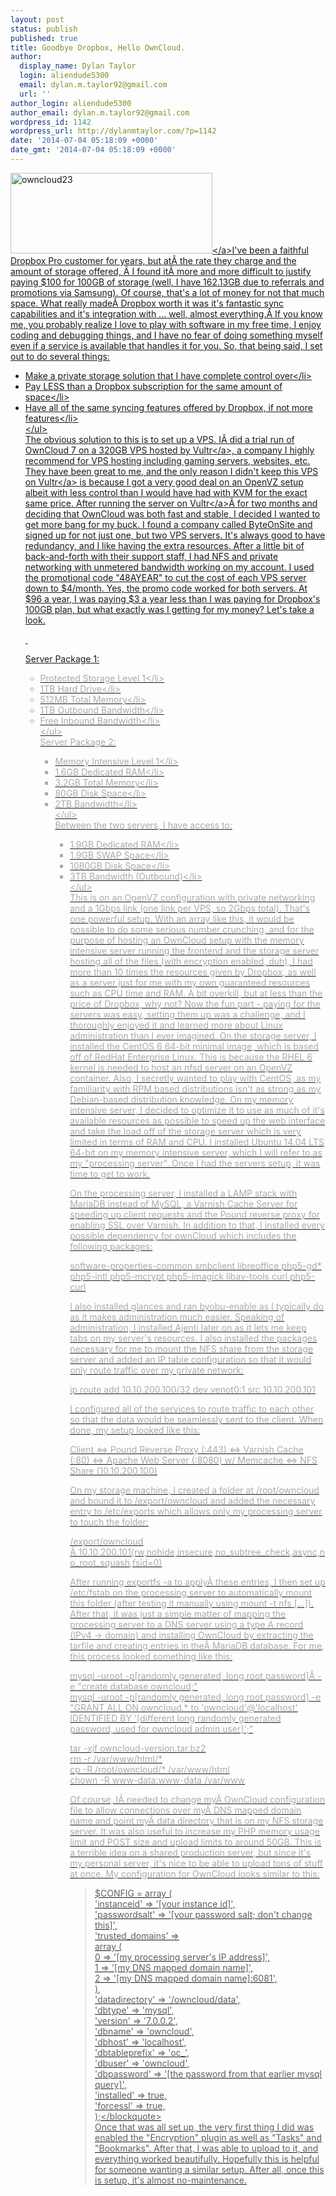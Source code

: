 ```yaml
---
layout: post
status: publish
published: true
title: Goodbye Dropbox, Hello OwnCloud.
author:
  display_name: Dylan Taylor
  login: aliendude5300
  email: dylan.m.taylor92@gmail.com
  url: ''
author_login: aliendude5300
author_email: dylan.m.taylor92@gmail.com
wordpress_id: 1142
wordpress_url: http://dylanmtaylor.com/?p=1142
date: '2014-07-04 05:18:09 +0000'
date_gmt: '2014-07-04 05:18:09 +0000'
---
```

<p><a href="http:&#47;&#47;dylanmtaylor.com&#47;?attachment_id=1143" rel="attachment wp-att-1143"><img class="alignleft  wp-image-1143" src="http:&#47;&#47;dylanmtaylor.com&#47;wp-content&#47;uploads&#47;2014&#47;07&#47;owncloud23.png" alt="owncloud23" width="323" height="129" &#47;><&#47;a>I've been a faithful Dropbox Pro customer for years, but at&Acirc;&nbsp;the rate they charge and the amount of storage offered, &Acirc;&nbsp;I found it&Acirc;&nbsp;more and more difficult to justify paying $100 for 100GB of storage (well, I have 162.13GB due to referrals and promotions via Samsung). Of course, that's a lot of money for not that much space. What really made&Acirc;&nbsp;Dropbox worth it was it's fantastic sync capabilities and it's integration with ... well, almost everything.&Acirc;&nbsp;If you know me, you probably realize I love to play with software in my free time, I enjoy coding and debugging things, and I have no fear of doing something myself even if a service is available that handles it for you. So, that being said, I set out to do several things:</p>
<ul>
<li>Make a private storage solution that I have complete control over<&#47;li>
<li>Pay LESS than a Dropbox subscription for the same amount of space<&#47;li>
<li>Have all of the same syncing features offered by Dropbox, if not more features<&#47;li><br />
<&#47;ul><br />
The obvious solution to this is to set up a VPS. I&Acirc;&nbsp;did a trial run of OwnCloud 7 on a 320GB VPS hosted by <a href="http:&#47;&#47;www.vultr.com&#47;?ref=6805270">Vultr<&#47;a>, a company I highly recommend for VPS hosting including gaming servers, websites, etc. They have been great to me, and the only reason I didn't keep this VPS on <a href="http:&#47;&#47;www.vultr.com&#47;?ref=6805270">Vultr<&#47;a> is because I got a very good deal on an OpenVZ setup albeit with less control than I would have had with KVM for the exact same price. After running the server on <a href="http:&#47;&#47;www.vultr.com&#47;?ref=6805270">Vultr<&#47;a>&Acirc;&nbsp;for two months and deciding that OwnCloud was both fast and stable, I decided I wanted to get more bang for my buck. I found a company called ByteOnSite and signed up for not just one, but two VPS servers. It's always good to have redundancy, and I like having the extra resources. After a little bit of back-and-forth with their support staff, I had NFS and private networking with unmetered bandwidth working on my account. I used the promotional code "48AYEAR" to cut the cost of each VPS server down to $4&#47;month. Yes, the promo code worked for both servers. At $96 a year, I was paying $3 a year less than I was paying for Dropbox's 100GB plan, but what exactly was I getting for my money? Let's take a look.</p>
<p>&nbsp;</p>
<p>Server Package 1:</p>
<ul style="color: #ffffff;">
<li style="color: #aaaaaa;">Protected Storage Level 1<&#47;li>
<li style="color: #aaaaaa;">1TB Hard Drive<&#47;li>
<li style="color: #aaaaaa;">512MB Total Memory<&#47;li>
<li style="color: #aaaaaa;">1TB Outbound Bandwidth<&#47;li>
<li style="color: #aaaaaa;">Free Inbound Bandwidth<&#47;li><br />
<&#47;ul><br />
Server Package 2:</p>
<ul style="color: #ffffff;">
<li style="color: #aaaaaa;">Memory Intensive Level 1<&#47;li>
<li style="color: #aaaaaa;">1.6GB Dedicated RAM<&#47;li>
<li style="color: #aaaaaa;">3.2GB Total Memory<&#47;li>
<li style="color: #aaaaaa;">80GB Disk Space<&#47;li>
<li style="color: #aaaaaa;">2TB Bandwidth<&#47;li><br />
<&#47;ul><br />
Between the two servers, I have access to:</p>
<ul style="color: #ffffff;">
<li style="color: #aaaaaa;">1.9GB Dedicated RAM<&#47;li>
<li style="color: #aaaaaa;">1.9GB SWAP Space<&#47;li>
<li style="color: #aaaaaa;">1080GB Disk Space<&#47;li>
<li style="color: #aaaaaa;">3TB Bandwidth (Outbound)<&#47;li><br />
<&#47;ul><br />
This is on an OpenVZ configuration with private networking and a 1Gbps link (one link per VPS, so 2Gbps total). That's one powerful setup. With an array like this, it would be possible to do some serious number crunching, and for the purpose of hosting an OwnCloud setup with the memory intensive server running the frontend and the storage server hosting all of the files (with encryption enabled, duh), I had more than 10 times the resources given by Dropbox, as well as a server just for me with my own guaranteed resources such as CPU time and RAM. A bit overkill, but at less than the price of Dropbox, why not? Now the fun part - paying for the servers was easy, setting them up was a challenge, and I thoroughly enjoyed it and learned more about Linux administration than I ever imagined. On the storage server, I installed the CentOS 6 64-bit minimal image, which is based off of RedHat Enterprise Linux. This is because the RHEL 6 kernel is needed to host an nfsd server on an OpenVZ container. Also, I secretly wanted to play with CentOS, as my familiarity with RPM based distributions isn't as strong as my Debian-based distribution knowledge. On my memory intensive server, I decided to optimize it to use as much of it's available resources as possible to speed up the web interface and take the load off of the storage server which is very limited in terms of RAM and CPU. I installed Ubuntu 14.04 LTS 64-bit on my memory intensive server, which I will refer to as my "processing server". Once I had the servers setup, it was time to get to work.</p>
<p>On the processing server, I installed a LAMP stack with MariaDB instead of MySQL, a Varnish Cache Server for speeding up client requests and the Pound reverse proxy for enabling SSL over Varnish. In addition to that, I installed every possible dependency for ownCloud which includes the following packages:</p>
<p>software-properties-common smbclient libreoffice php5-gd* php5-intl php5-mcrypt php5-imagick libav-tools curl php5-curl</p>
<p>I also installed glances and ran byobu-enable as I typically do as it makes administration much easier. Speaking of administration, I installed Ajenti later on as it lets me keep tabs on my server's resources. I also installed the packages necessary for me to mount the NFS share from the storage server and added an IP table configuration so that it would only route traffic over my private network:</p>
<p>ip route add 10.10.200.100&#47;32 dev venot0:1 src 10.10.200.101</p>
<p>I configured all of the services to route traffic to each other so that the data would be seamlessly sent to the client. When done, my setup looked like this:</p>
<p>Client <=> Pound Reverse Proxy (:443) <=> Varnish Cache (:80) <=> Apache Web Server (:8080) w&#47; Memcache <=> NFS Share (10.10.200.100)</p>
<p>On my storage machine, I created a folder at &#47;root&#47;owncloud and bound it to &#47;export&#47;owncloud and added the necessary entry to &#47;etc&#47;exports which allows only my processing server to touch the folder:</p>
<p>&#47;export&#47;owncloud &Acirc;&nbsp;10.10.200.101(rw,nohide,insecure,no_subtree_check,async,no_root_squash,fsid=0)</p>
<p>After running exportfs -a to apply&Acirc;&nbsp;these entries, I then set up &#47;etc&#47;fstab on the processing server to automatically mount this folder (after testing it manually using mount -t nfs [...]). After that, it was just a simple matter of mapping the processing server to a DNS server using a type A record (IPv4 -> domain) and installing OwnCloud by extracting the tarfile and creating entries in the&Acirc;&nbsp;MariaDB database. For me, this process looked something like this:</p>
<p>mysql -uroot -p[randomly generated, long root password]&Acirc;&nbsp;-e "create database owncloud;"<br />
mysql -uroot -p[randomly generated, long root password] -e "GRANT ALL ON owncloud.* to 'owncloud'@'localhost' IDENTIFIED BY '[different long randomly generated password, used for owncloud admin user]';"</p>
<p>tar -xjf owncloud-version.tar.bz2<br />
rm -r &#47;var&#47;www&#47;html&#47;*<br />
cp -R &#47;root&#47;owncloud&#47;* &#47;var&#47;www&#47;html<br />
chown -R www-data:www-data &#47;var&#47;www</p>
<p>Of course, I&Acirc;&nbsp;needed to change my&Acirc;&nbsp;OwnCloud configuration file to allow connections over my&Acirc;&nbsp;DNS mapped domain name and point my&Acirc;&nbsp;data directory that is on my NFS storage server. It was also useful to increase my PHP memory usage limit and POST size and upload limits to around 50GB. This is a terrible idea on a shared production server, but since it's my personal server, it's nice to be able to upload tons of stuff at once. My configuration for OwnCloud looks similar to this:</p>
<blockquote><p><?php<br />
$CONFIG = array (<br />
'instanceid' => '[your instance id]',<br />
'passwordsalt' => '[your password salt; don't change this]',<br />
'trusted_domains' =><br />
array (<br />
0 => '[my processing server's IP address]',<br />
1 => '[my DNS mapped domain name]',<br />
2 => '[my DNS mapped domain name]:6081',<br />
),<br />
'datadirectory' => '&#47;owncloud&#47;data',<br />
'dbtype' => 'mysql',<br />
'version' => '7.0.0.2',<br />
'dbname' => 'owncloud',<br />
'dbhost' => 'localhost',<br />
'dbtableprefix' => 'oc_',<br />
'dbuser' => 'owncloud',<br />
'dbpassword' => '[the password from that earlier mysql query]',<br />
'installed' => true,<br />
'forcessl' => true,<br />
);<&#47;blockquote><br />
Once that was all set up, the very first thing I did was enabled the "Encryption" plugin as well as "Tasks" and "Bookmarks". After that, I was able to upload to it, and everything worked beautifully. Hopefully this is helpful for someone wanting a similar setup. After all, once this is setup, it's almost no-maintenance.</p>
